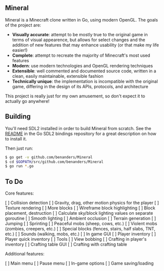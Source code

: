 
Mineral
-------

Mineral is a Minecraft clone written in Go, using modern OpenGL. The goals of
the project are:

* **Visually accurate**: attempt to be mostly true to the original game in
  terms of visual appearence, but allows for select changes and the addition of
  new features that may enhance usability (or that make my life easier!)
* **Complete**: attempt to recreate the majority of Minecraft's most used
  features
* **Modern**: use modern technologies and OpenGL rendering techniques
* **Extensible**: well commented and documented source code, written in a
  clean, easily maintainable, extensible fashion
* **Technically unique**: the implementation is incompatible with the original
  game, differing in the design of its APIs, protocols, and architecture

This project is really just for my own amusement, so don't expect it to
actually go anywhere!

## Building

You'll need SDL2 installed in order to build Mineral from scratch.  See the
[README](https://github.com/veandco/go-sdl2) in the Go SDL2 bindings repository
for a great description on how to install it.

Then just run:

```bash
$ go get -v github.com/benanders/Mineral
$ cd $GOPATH/src/github.com/benanders/Mineral
$ go run *.go
```

## To Do

Core features:

[ ] Collision detection
[ ] Gravity, drag, other motion physics for the player
[ ] Texture rendering
[ ] More blocks
[ ] Wireframe block highlighting
[ ] Block placement, destruction
[ ] Calculate sky/block lighting values on separate goroutine
[ ] Smooth lighting
[ ] Ambient occlusion
[ ] Terrain generation
[ ] Jumping
[ ] Sprinting
[ ] Peaceful mobs (sheep, cows, etc.)
[ ] Violent mobs (zombies, creepers, etc.)
[ ] Special blocks (fences, stairs, half slabs, TNT, etc.)
[ ] Sounds (walking, mobs, etc.)
[ ] In game GUI
[ ] Player inventory
[ ] Player quick inventory
[ ] Tools
[ ] View bobbing
[ ] Crafting in player's inventory
[ ] Crafting table GUI
[ ] Crafting with crafting table

Additional features:

[ ] Main menu
[ ] Pause menu
[ ] In-game options
[ ] Game saving/loading
